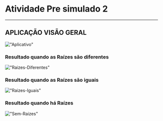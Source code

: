 # Atividade Pre simulado 2

---

## APLICAÇÃO VISÃO GERAL

!["Aplicativo"]("./assets/images/Screenshot_1.png")

### Resultado quando as Raízes são diferentes

!["Raizes-Diferentes"]("./assets/images/Screenshot_2.png")

### Resultado quando as Raízes são iguais

!["Raizes-Iguais"]("./assets/images/Screenshot_3.png")

### Resultado quando há Raízes

!["Sem-Raizes"]("./assets/images/Screenshot_4.png")